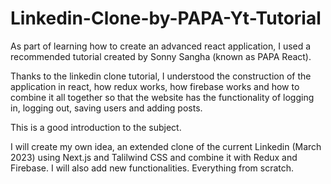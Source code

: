 # Linkedin-Clone-by-PAPA-Yt-Tutorial

As part of learning how to create an advanced react application, I used a recommended tutorial created by Sonny Sangha (known as PAPA React).

Thanks to the linkedin clone tutorial, I understood the construction of the application in react, how redux works, how firebase works and how to combine it all together so that the website has the functionality of logging in, logging out, saving users and adding posts.

This is a good introduction to the subject.

I will create my own idea, an extended clone of the current Linkedin (March 2023) using Next.js and Talilwind CSS and combine it with Redux and Firebase. I will also add new functionalities. Everything from scratch.
